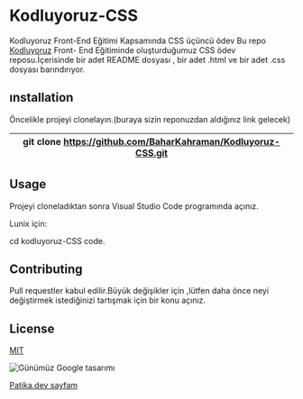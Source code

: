 # Kodluyoruz-CSS
Kodluyoruz Front-End Eğitimi Kapsamında CSS üçüncü ödev
Bu repo [Kodluyoruz](https://www.kodluyoruz.org/) Front- End Eğitiminde oluşturduğumuz CSS ödev reposu.İçerisinde bir adet README dosyası , bir adet  .html ve bir adet .css dosyası barındırıyor.
## ınstallation 
Öncelikle projeyi clonelayın.(buraya sizin reponuzdan aldığınız link gelecek)

|git clone https://github.com/BaharKahraman/Kodluyoruz-CSS.git| 
|:---:|

## Usage
Projeyi cloneladıktan sonra Visual Studio Code programında açınız.

Lunix için:

cd kodluyoruz-CSS code.


## Contributing
Pull requestler kabul edilir.Büyük değişikler için ,lütfen daha önce neyi değiştirmek istediğinizi tartışmak için bir konu açınız.

## License
[MIT](https://choosealicense.com/licenses/mit/)


![Günümüz Google tasarımı ](https://user-images.githubusercontent.com/106083195/177192783-d2b7872b-232c-492f-830f-d454dbf8790b.jpg)





[Patika.dev sayfam](https://app.patika.dev/bhrzdmr)
